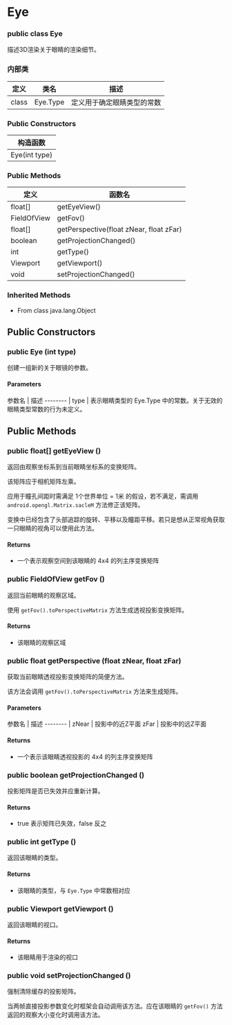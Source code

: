 # Eye

### public class Eye

描述3D渲染关于眼睛的渲染细节。

### 内部类

定义 | 类名 | 描述
---- | ---- | ----- 
class | Eye.Type | 定义用于确定眼睛类型的常数

### Public Constructors

构造函数 |
-------- |
Eye(int type) |

### Public Methods

定义 | 函数名
---- | ------
float[] | getEyeView()
FieldOfView | getFov()
float[] | getPerspective(float zNear, float zFar)
boolean | getProjectionChanged()
int | getType()
Viewport | getViewport()
void | setProjectionChanged()

### Inherited Methods
* From class java.lang.Object

## Public Constructors

### public Eye (int type)

创建一组新的关于眼镜的参数。

#### Parameters

参数名 | 描述
-------- |
type | 表示眼睛类型的 Eye.Type 中的常数。关于无效的眼睛类型常数的行为未定义。

## Public Methods

### public float[] getEyeView ()

返回由观察坐标系到当前眼睛坐标系的变换矩阵。

该矩阵应于相机矩阵左乘。

应用于瞳孔间距时需满足 1个世界单位 = 1米 的假设，若不满足，需调用 `android.opengl.Matrix.sacleM` 方法修正该矩阵。

变换中已经包含了头部追踪的旋转、平移以及瞳距平移。若只是想从正常视角获取一只眼睛的视角可以使用此方法。

#### Returns

* 一个表示观察空间到该眼睛的 4x4 的列主序变换矩阵

### public FieldOfView getFov ()

返回当前眼睛的观察区域。

使用 `getFov().toPerspectiveMatrix` 方法生成透视投影变换矩阵。

#### Returns

* 该眼睛的观察区域

### public float getPerspective (float zNear, float zFar)

获取当前眼睛透视投影变换矩阵的简便方法。

该方法会调用 `getFov().toPerspectiveMatrix` 方法来生成矩阵。

#### Parameters

参数名 | 描述
-------- |
zNear | 投影中的近Z平面
zFar | 投影中的远Z平面

#### Returns

* 一个表示该眼睛透视投影的 4x4 的列主序变换矩阵

### public boolean getProjectionChanged ()

投影矩阵是否已失效并应重新计算。

#### Returns

* true 表示矩阵已失效，false 反之

### public int getType ()

返回该眼睛的类型。

#### Returns

* 该眼睛的类型，与 `Eye.Type` 中常数相对应

### public Viewport getViewport ()

返回该眼睛的视口。

#### Returns

* 该眼睛用于渲染的视口

### public void setProjectionChanged ()

强制清除缓存的投影矩阵。

当两帧直接投影参数变化时框架会自动调用该方法。应在该眼睛的 `getFov()` 方法返回的观察大小变化时调用该方法。
